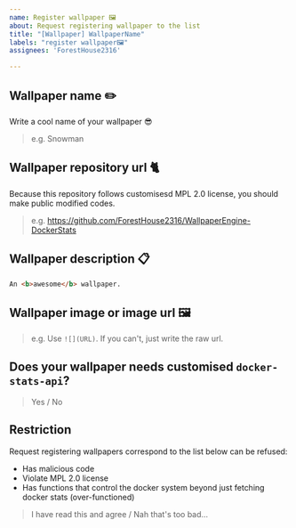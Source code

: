 ```yaml
---
name: Register wallpaper 🖼️
about: Request registering wallpaper to the list
title: "[Wallpaper] WallpaperName"
labels: "register wallpaper🖼️"
assignees: 'ForestHouse2316'

---
```


## Wallpaper name ✏️
Write a cool name of your wallpaper 😎

> e.g. Snowman

## Wallpaper repository url 🐈
Because this repository follows customisesd MPL 2.0 license,
you should make public modified codes.

> e.g. https://github.com/ForestHouse2316/WallpaperEngine-DockerStats

## Wallpaper description 📋

```html
An <b>awesome</b> wallpaper.
```

## Wallpaper image or image url 🖼️

> e.g. Use `![](URL)`. If you can't, just write the raw url.

## Does your wallpaper needs customised `docker-stats-api`?

> Yes / No

## Restriction
Request registering wallpapers correspond to the list below can be refused:
- Has malicious code
- Violate MPL 2.0 license
- Has functions that control the docker system beyond just fetching docker stats (over-functioned)

> I have read this and agree / Nah that's too bad...